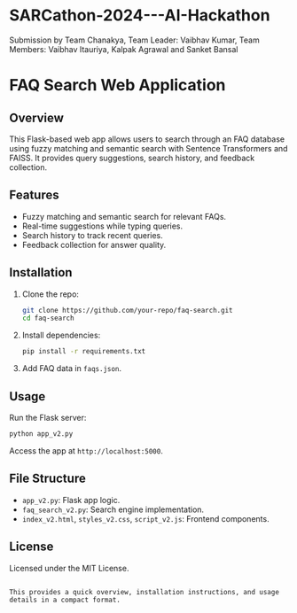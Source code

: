 # SARCathon-2024---AI-Hackathon
Submission by Team Chanakya, Team Leader: Vaibhav Kumar, Team Members: Vaibhav Itauriya, Kalpak Agrawal and  Sanket Bansal

# FAQ Search Web Application

## Overview
This Flask-based web app allows users to search through an FAQ database using fuzzy matching and semantic search with Sentence Transformers and FAISS. It provides query suggestions, search history, and feedback collection.

## Features
- Fuzzy matching and semantic search for relevant FAQs.
- Real-time suggestions while typing queries.
- Search history to track recent queries.
- Feedback collection for answer quality.

## Installation
1. Clone the repo:
   ```bash
   git clone https://github.com/your-repo/faq-search.git
   cd faq-search
   ```
2. Install dependencies:
   ```bash
   pip install -r requirements.txt
   ```
3. Add FAQ data in `faqs.json`.

## Usage
Run the Flask server:
```bash
python app_v2.py
```
Access the app at `http://localhost:5000`.

## File Structure
- `app_v2.py`: Flask app logic.
- `faq_search_v2.py`: Search engine implementation.
- `index_v2.html`, `styles_v2.css`, `script_v2.js`: Frontend components.

## License
Licensed under the MIT License.
```

This provides a quick overview, installation instructions, and usage details in a compact format.